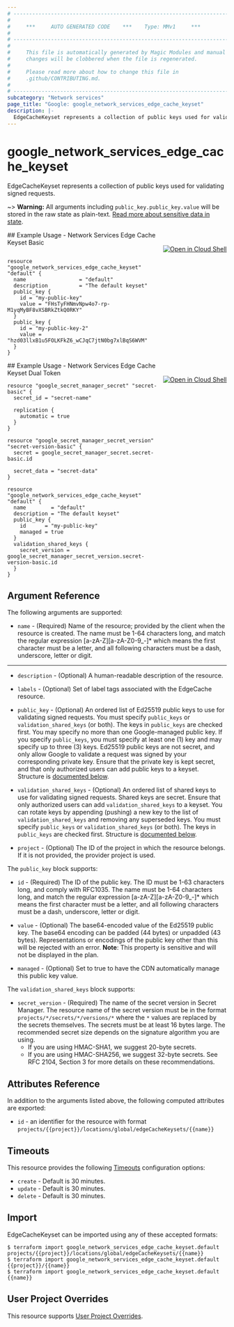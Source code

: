 ```yaml
---
# ----------------------------------------------------------------------------
#
#     ***     AUTO GENERATED CODE    ***    Type: MMv1     ***
#
# ----------------------------------------------------------------------------
#
#     This file is automatically generated by Magic Modules and manual
#     changes will be clobbered when the file is regenerated.
#
#     Please read more about how to change this file in
#     .github/CONTRIBUTING.md.
#
# ----------------------------------------------------------------------------
subcategory: "Network services"
page_title: "Google: google_network_services_edge_cache_keyset"
description: |-
  EdgeCacheKeyset represents a collection of public keys used for validating signed requests.
---
```


# google\_network\_services\_edge\_cache\_keyset

EdgeCacheKeyset represents a collection of public keys used for validating signed requests.



~> **Warning:** All arguments including `public_key.public_key.value` will be stored in the raw
state as plain-text. [Read more about sensitive data in state](https://www.terraform.io/language/state/sensitive-data).

<div class = "oics-button" style="float: right; margin: 0 0 -15px">
  <a href="https://console.cloud.google.com/cloudshell/open?cloudshell_git_repo=https%3A%2F%2Fgithub.com%2Fterraform-google-modules%2Fdocs-examples.git&cloudshell_working_dir=network_services_edge_cache_keyset_basic&cloudshell_image=gcr.io%2Fgraphite-cloud-shell-images%2Fterraform%3Alatest&open_in_editor=main.tf&cloudshell_print=.%2Fmotd&cloudshell_tutorial=.%2Ftutorial.md" target="_blank">
    <img alt="Open in Cloud Shell" src="//gstatic.com/cloudssh/images/open-btn.svg" style="max-height: 44px; margin: 32px auto; max-width: 100%;">
  </a>
</div>
## Example Usage - Network Services Edge Cache Keyset Basic


```hcl

resource "google_network_services_edge_cache_keyset" "default" {
  name                 = "default"
  description          = "The default keyset"
  public_key {
    id = "my-public-key"
    value = "FHsTyFHNmvNpw4o7-rp-M1yqMyBF8vXSBRkZtkQ0RKY"
  }
  public_key {
    id = "my-public-key-2"
    value = "hzd03llxB1u5FOLKFkZ6_wCJqC7jtN0bg7xlBqS6WVM"
  }
}
```
<div class = "oics-button" style="float: right; margin: 0 0 -15px">
  <a href="https://console.cloud.google.com/cloudshell/open?cloudshell_git_repo=https%3A%2F%2Fgithub.com%2Fterraform-google-modules%2Fdocs-examples.git&cloudshell_working_dir=network_services_edge_cache_keyset_dual_token&cloudshell_image=gcr.io%2Fgraphite-cloud-shell-images%2Fterraform%3Alatest&open_in_editor=main.tf&cloudshell_print=.%2Fmotd&cloudshell_tutorial=.%2Ftutorial.md" target="_blank">
    <img alt="Open in Cloud Shell" src="//gstatic.com/cloudssh/images/open-btn.svg" style="max-height: 44px; margin: 32px auto; max-width: 100%;">
  </a>
</div>
## Example Usage - Network Services Edge Cache Keyset Dual Token


```hcl
resource "google_secret_manager_secret" "secret-basic" {
  secret_id = "secret-name"

  replication {
    automatic = true
  }
}

resource "google_secret_manager_secret_version" "secret-version-basic" {
  secret = google_secret_manager_secret.secret-basic.id

  secret_data = "secret-data"
}

resource "google_network_services_edge_cache_keyset" "default" {
  name        = "default"
  description = "The default keyset"
  public_key {
    id      = "my-public-key"
    managed = true
  }
  validation_shared_keys {
    secret_version = google_secret_manager_secret_version.secret-version-basic.id
  }
}
```

## Argument Reference

The following arguments are supported:


* `name` -
  (Required)
  Name of the resource; provided by the client when the resource is created.
  The name must be 1-64 characters long, and match the regular expression [a-zA-Z][a-zA-Z0-9_-]* which means the first character must be a letter,
  and all following characters must be a dash, underscore, letter or digit.


- - -


* `description` -
  (Optional)
  A human-readable description of the resource.

* `labels` -
  (Optional)
  Set of label tags associated with the EdgeCache resource.

* `public_key` -
  (Optional)
  An ordered list of Ed25519 public keys to use for validating signed requests.
  You must specify `public_keys` or `validation_shared_keys` (or both). The keys in `public_keys` are checked first.
  You may specify no more than one Google-managed public key.
  If you specify `public_keys`, you must specify at least one (1) key and may specify up to three (3) keys.
  Ed25519 public keys are not secret, and only allow Google to validate a request was signed by your corresponding private key.
  Ensure that the private key is kept secret, and that only authorized users can add public keys to a keyset.
  Structure is [documented below](#nested_public_key).

* `validation_shared_keys` -
  (Optional)
  An ordered list of shared keys to use for validating signed requests.
  Shared keys are secret.  Ensure that only authorized users can add `validation_shared_keys` to a keyset.
  You can rotate keys by appending (pushing) a new key to the list of `validation_shared_keys` and removing any superseded keys.
  You must specify `public_keys` or `validation_shared_keys` (or both). The keys in `public_keys` are checked first.
  Structure is [documented below](#nested_validation_shared_keys).

* `project` - (Optional) The ID of the project in which the resource belongs.
    If it is not provided, the provider project is used.


<a name="nested_public_key"></a>The `public_key` block supports:

* `id` -
  (Required)
  The ID of the public key. The ID must be 1-63 characters long, and comply with RFC1035.
  The name must be 1-64 characters long, and match the regular expression [a-zA-Z][a-zA-Z0-9_-]*
  which means the first character must be a letter, and all following characters must be a dash, underscore, letter or digit.

* `value` -
  (Optional)
  The base64-encoded value of the Ed25519 public key. The base64 encoding can be padded (44 bytes) or unpadded (43 bytes).
  Representations or encodings of the public key other than this will be rejected with an error.
  **Note**: This property is sensitive and will not be displayed in the plan.

* `managed` -
  (Optional)
  Set to true to have the CDN automatically manage this public key value.

<a name="nested_validation_shared_keys"></a>The `validation_shared_keys` block supports:

* `secret_version` -
  (Required)
  The name of the secret version in Secret Manager.
  The resource name of the secret version must be in the format `projects/*/secrets/*/versions/*` where the `*` values are replaced by the secrets themselves.
  The secrets must be at least 16 bytes large.  The recommended secret size depends on the signature algorithm you are using.
  * If you are using HMAC-SHA1, we suggest 20-byte secrets.
  * If you are using HMAC-SHA256, we suggest 32-byte secrets.
  See RFC 2104, Section 3 for more details on these recommendations.

## Attributes Reference

In addition to the arguments listed above, the following computed attributes are exported:

* `id` - an identifier for the resource with format `projects/{{project}}/locations/global/edgeCacheKeysets/{{name}}`


## Timeouts

This resource provides the following
[Timeouts](/docs/configuration/resources.html#timeouts) configuration options:

- `create` - Default is 30 minutes.
- `update` - Default is 30 minutes.
- `delete` - Default is 30 minutes.

## Import


EdgeCacheKeyset can be imported using any of these accepted formats:

```
$ terraform import google_network_services_edge_cache_keyset.default projects/{{project}}/locations/global/edgeCacheKeysets/{{name}}
$ terraform import google_network_services_edge_cache_keyset.default {{project}}/{{name}}
$ terraform import google_network_services_edge_cache_keyset.default {{name}}
```

## User Project Overrides

This resource supports [User Project Overrides](https://www.terraform.io/docs/providers/google/guides/provider_reference.html#user_project_override).
